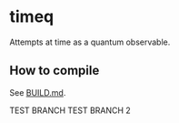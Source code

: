 # timeq
Attempts at time as a quantum observable.

## How to compile
See [BUILD.md](BUILD.md).

TEST BRANCH
TEST BRANCH 2